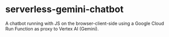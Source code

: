 # serverless-gemini-chatbot
A chatbot running with JS on the browser-client-side using a Google Cloud Run Function as proxy to Vertex AI (Gemini). 
